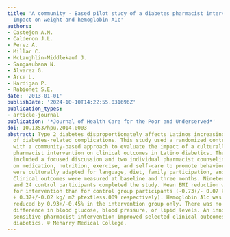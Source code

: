 ```yaml
---
title: 'A community - Based pilot study of a diabetes pharmacist intervention in latinos:
  Impact on weight and hemoglobin A1c'
authors:
- Castejon A.M.
- Calderon J.L.
- Perez A.
- Millar C.
- McLaughlin-Middlekauf J.
- Sangasubana N.
- Alvarez G.
- Arce L.
- Hardigan P.
- Rabionet S.E.
date: '2013-01-01'
publishDate: '2024-10-10T14:22:55.031696Z'
publication_types:
- article-journal
publication: '*Journal of Health Care for the Poor and Underserved*'
doi: 10.1353/hpu.2014.0003
abstract: Type 2 diabetes disproportionately affects Latinos increasing their risk
  of diabetes-related complications. This study used a randomized controlled design
  with a community-based approach to evaluate the impact of a culturally tailored
  pharmacist intervention on clinical outcomes in Latino diabetics. The intervention
  included a focused discussion and two individual pharmacist counseling sessions
  on medication, nutrition, exercise, and self-care to promote behavior changes. Sessions
  were culturally adapted for language, diet, family participation, and cultural beliefs.
  Clinical outcomes were measured at baseline and three months. Nineteen intervention
  and 24 control participants completed the study. Mean BMI reduction was greater
  for intervention than for control group participants (-0.73+/- 0.07 kg/m2 versus
  + 0.37+/-0.02 kg/ m2 ptextless.009 respectively). Hemoglobin A1c was significantly
  reduced by 0.93+/-0.45% in the intervention group only. There was no significant
  difference in blood glucose, blood pressure, or lipid levels. An innovative culturally-
  sensitive pharmacist intervention improved selected clinical outcomes among Latino
  diabetics. © Meharry Medical College.
---
```

